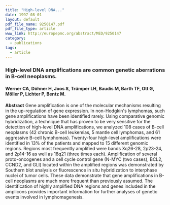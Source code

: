 ```yaml
---
title: "High-level DNA..."
date: 1997-08-01
layout: default
pdf_file_name: 9250147.pdf
pdf_file_type: article
www_link: http://europepmc.org/abstract/MED/9250147
category:
  - publications
tags:
  - article
---
```


### High-level DNA amplifications are common genetic aberrations in B-cell neoplasms.
#### Werner CA, Döhner H, Joos S, Trümper LH, Baudis M, Barth TF, Ott G, Möller P, Lichter P, Bentz M.

**Abstract** Gene amplification is one of the molecular mechanisms resulting in the up-regulation of gene expression. In non-Hodgkin's lymphomas, such gene amplifications have been identified rarely. Using comparative genomic hybridization, a technique that has proven to be very sensitive for the detection of high-level DNA amplifications, we analyzed 108 cases of B-cell neoplasms (42 chronic B-cell leukemias, 5 mantle cell lymphomas, and 61 aggressive B-cell lymphomas). Twenty-four high-level amplifications were identified in 13% of the patients and mapped to 15 different genomic regions. Regions most frequently amplified were bands Xq26-28, 2p23-24, and 2p14-16 as well as 18q21 (three times each). Amplification of several proto-oncogenes and a cell cycle control gene (N-MYC (two cases), BCL2, CCND2, and GLI) located within the amplified regions was demonstrated by Southern blot analysis or fluorescence in situ hybridization to interphase nuclei of tumor cells. These data demonstrate that gene amplifications in B-cell neoplasms are much more frequent than previously assumed. The identification of highly amplified DNA regions and genes included in the amplicons provides important information for further analyses of genetic events involved in lymphomagenesis.

